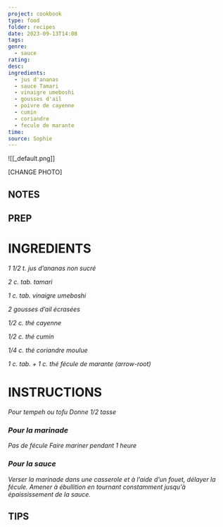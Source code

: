 ```yaml
---
project: cookbook
type: food
folder: recipes
date: 2023-09-13T14:08
tags: 
genre:
  - sauce
rating: 
desc: 
ingredients:
  - jus d'ananas
  - sauce Tamari
  - vinaigre umeboshi
  - gousses d'ail
  - poivre de cayenne
  - cumin
  - coriandre
  - fecule de marante
time: 
source: Sophie
---
```


![[_default.png]]

[CHANGE PHOTO]


## NOTES




## PREP


# INGREDIENTS

_1 1/2 t. jus d’ananas non sucré_

_2 c. tab. tamari_

_1 c. tab. vinaigre umeboshi_

_2 gousses d’ail écrasées_

_1/2 c. thé cayenne_

_1/2 c. thé cumin_

_1/4 c. thé coriandre moulue_

_1 c. tab. + 1 c. thé fécule de marante_
_(arrow-root)_


# INSTRUCTIONS

_Pour tempeh ou tofu_
_Donne 1/2 tasse_

### _Pour la marinade_

_Pas de fécule_
_Faire mariner pendant 1 heure_


### _Pour la sauce_

_Verser la marinade dans une casserole et à_
_l’aide d’un fouet, délayer la fécule. Amener_
_à ébullition en tournant constamment jusqu’à_
_épaississement de la sauce._



## TIPS



